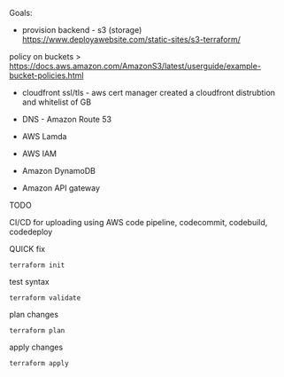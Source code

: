 Goals:

* provision backend - s3 (storage)
https://www.deployawebsite.com/static-sites/s3-terraform/

policy on buckets >
https://docs.aws.amazon.com/AmazonS3/latest/userguide/example-bucket-policies.html

* cloudfront ssl/tls - aws cert manager
created a cloudfront distrubtion and whitelist of GB

* DNS - Amazon Route 53
* AWS Lamda
* AWS IAM
* Amazon DynamoDB
* Amazon API gateway

TODO

CI/CD for uploading using AWS code pipeline, codecommit, codebuild, codedeploy

QUICK fix


```
terraform init
```

test syntax
```
terraform validate
``` 
plan changes 
```
terraform plan
```
apply changes
```
terraform apply
```
